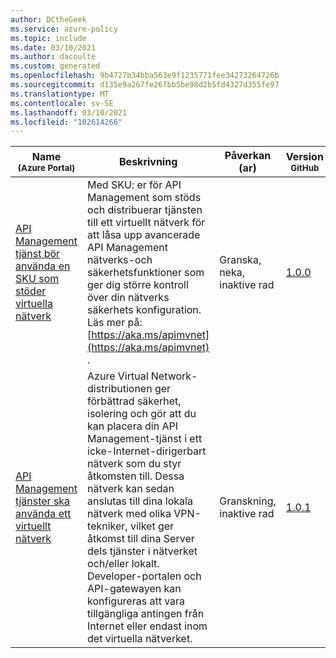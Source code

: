 ```yaml
---
author: DCtheGeek
ms.service: azure-policy
ms.topic: include
ms.date: 03/10/2021
ms.author: dacoulte
ms.custom: generated
ms.openlocfilehash: 9b4727b34bba563e9f1235771fee34273264726b
ms.sourcegitcommit: d135e9a267fe26fbb5be98d2b5fd4327d355fe97
ms.translationtype: MT
ms.contentlocale: sv-SE
ms.lasthandoff: 03/10/2021
ms.locfileid: "102614266"
---
```

|Name<br /><sub>(Azure Portal)</sub> |Beskrivning |Påverkan (ar) |Version<br /><sub>GitHub</sub> |
|---|---|---|---|
|[API Management tjänst bör använda en SKU som stöder virtuella nätverk](https://portal.azure.com/#blade/Microsoft_Azure_Policy/PolicyDetailBlade/definitionId/%2Fproviders%2FMicrosoft.Authorization%2FpolicyDefinitions%2F73ef9241-5d81-4cd4-b483-8443d1730fe5) |Med SKU: er för API Management som stöds och distribuerar tjänsten till ett virtuellt nätverk för att låsa upp avancerade API Management nätverks-och säkerhetsfunktioner som ger dig större kontroll över din nätverks säkerhets konfiguration. Läs mer på: [https://aka.ms/apimvnet](https://aka.ms/apimvnet) . |Granska, neka, inaktive rad |[1.0.0](https://github.com/Azure/azure-policy/blob/master/built-in-policies/policyDefinitions/API%20Management/ApiManagement_AllowedVNETSkus_AuditDeny.json) |
|[API Management tjänster ska använda ett virtuellt nätverk](https://portal.azure.com/#blade/Microsoft_Azure_Policy/PolicyDetailBlade/definitionId/%2Fproviders%2FMicrosoft.Authorization%2FpolicyDefinitions%2Fef619a2c-cc4d-4d03-b2ba-8c94a834d85b) |Azure Virtual Network-distributionen ger förbättrad säkerhet, isolering och gör att du kan placera din API Management-tjänst i ett icke-Internet-dirigerbart nätverk som du styr åtkomsten till. Dessa nätverk kan sedan anslutas till dina lokala nätverk med olika VPN-tekniker, vilket ger åtkomst till dina Server dels tjänster i nätverket och/eller lokalt. Developer-portalen och API-gatewayen kan konfigureras att vara tillgängliga antingen från Internet eller endast inom det virtuella nätverket. |Granskning, inaktive rad |[1.0.1](https://github.com/Azure/azure-policy/blob/master/built-in-policies/policyDefinitions/API%20Management/ApiManagement_VNETEnabled_Audit.json) |
